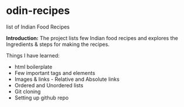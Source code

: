 # odin-recipes
list of Indian Food Recipes

**Introduction:**
The project lists few Indian food recipes and explores the Ingredients & steps for making the recipes. 

Things I have learned:
* html boilerplate
* Few important tags and elements
* Images & links - Relative and Absolute links
* Ordered and Unordered lists
* Git cloning
* Setting up github repo
